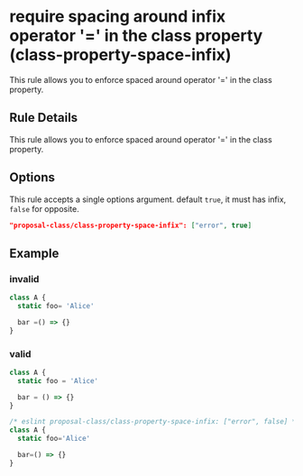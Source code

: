 # require spacing around infix operator '=' in the class property (class-property-space-infix)

This rule allows you to enforce spaced around operator '=' in the class property.

## Rule Details

This rule allows you to enforce spaced around operator '=' in the class property.

## Options

This rule accepts a single options argument. default `true`, it must has infix, `false` for opposite.

```json
"proposal-class/class-property-space-infix": ["error", true]
```

## Example

### invalid
```js
class A {
  static foo= 'Alice'

  bar =() => {}
}
```

### valid
```js
class A {
  static foo = 'Alice'

  bar = () => {}
}
```

```js
/* eslint proposal-class/class-property-space-infix: ["error", false] */
class A {
  static foo='Alice'

  bar=() => {}
}
```
